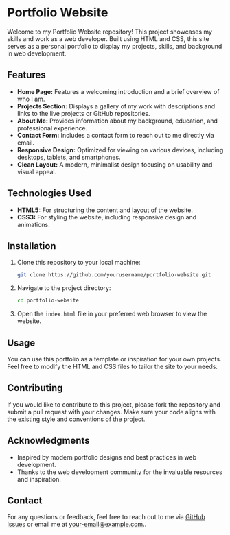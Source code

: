 # Portfolio Website

Welcome to my Portfolio Website repository! This project showcases my skills and work as a web developer. Built using HTML and CSS, this site serves as a personal portfolio to display my projects, skills, and background in web development.

## Features

- **Home Page:** Features a welcoming introduction and a brief overview of who I am.
- **Projects Section:** Displays a gallery of my work with descriptions and links to the live projects or GitHub repositories.
- **About Me:** Provides information about my background, education, and professional experience.
- **Contact Form:** Includes a contact form to reach out to me directly via email.
- **Responsive Design:** Optimized for viewing on various devices, including desktops, tablets, and smartphones.
- **Clean Layout:** A modern, minimalist design focusing on usability and visual appeal.

## Technologies Used

- **HTML5:** For structuring the content and layout of the website.
- **CSS3:** For styling the website, including responsive design and animations.

## Installation

1. Clone this repository to your local machine:
   ```bash
   git clone https://github.com/yourusername/portfolio-website.git
   ```

2. Navigate to the project directory:
   ```bash
   cd portfolio-website
   ```

3. Open the `index.html` file in your preferred web browser to view the website.

## Usage

You can use this portfolio as a template or inspiration for your own projects. Feel free to modify the HTML and CSS files to tailor the site to your needs.

## Contributing

If you would like to contribute to this project, please fork the repository and submit a pull request with your changes. Make sure your code aligns with the existing style and conventions of the project.

## Acknowledgments

- Inspired by modern portfolio designs and best practices in web development.
- Thanks to the web development community for the invaluable resources and inspiration.

## Contact

For any questions or feedback, feel free to reach out to me via [GitHub Issues](https://github.com/yourusername/portfolio-website/issues) or email me at [your-email@example.com](mailto:your-email@example.com)..
